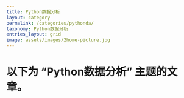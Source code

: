 ```yaml
---
title: Python数据分析
layout: category
permalink: /categories/pythonda/
taxonomy: Python数据分析
entries_layout: grid
image: assets/images/2home-picture.jpg
---
```


# 以下为 **“Python数据分析”** 主题的文章。